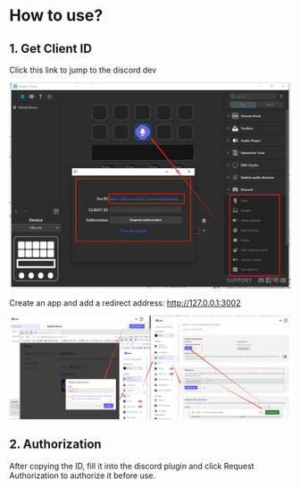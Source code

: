 # How to use?

## 1. Get Client ID

Click this link to jump to the discord dev

<img src="./3.png">

Create an app and add a redirect address: http://127.0.0.1:3002

<img src="./4.png">

## 2. Authorization

After copying the ID, fill it into the discord plugin and click Request Authorization to authorize it before use.